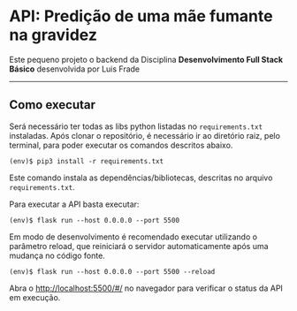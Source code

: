 # API: Predição de uma mãe fumante na gravidez

Este pequeno projeto o backend da Disciplina **Desenvolvimento Full Stack Básico** desenvolvida por Luis Frade

---
## Como executar 


Será necessário ter todas as libs python listadas no `requirements.txt` instaladas.
Após clonar o repositório, é necessário ir ao diretório raiz, pelo terminal, para poder executar os comandos descritos abaixo.

```
(env)$ pip3 install -r requirements.txt
```

Este comando instala as dependências/bibliotecas, descritas no arquivo `requirements.txt`.

Para executar a API  basta executar:

```
(env)$ flask run --host 0.0.0.0 --port 5500
```

Em modo de desenvolvimento é recomendado executar utilizando o parâmetro reload, que reiniciará o servidor
automaticamente após uma mudança no código fonte. 

```
(env)$ flask run --host 0.0.0.0 --port 5500 --reload
```

Abra o [http://localhost:5500/#/](http://localhost:5500/#/) no navegador para verificar o status da API em execução.